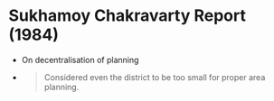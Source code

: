 # Sukhamoy Chakravarty Report (1984)
* On decentralisation of planning
* > Considered even the district to be too small for proper area planning.